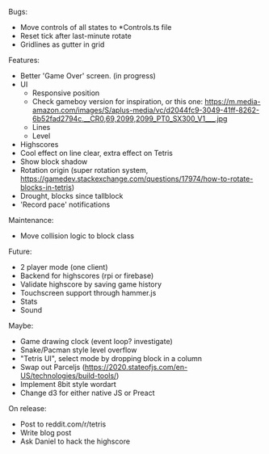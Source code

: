 Bugs:
- Move controls of all states to *Controls.ts file
- Reset tick after last-minute rotate
- Gridlines as gutter in grid

Features:
- Better 'Game Over' screen. (in progress)
- UI 
  - Responsive position
  - Check gameboy version for inspiration, or this one: https://m.media-amazon.com/images/S/aplus-media/vc/d2044fc9-3049-41ff-8262-6b52fad2794c.__CR0,69,2099,2099_PT0_SX300_V1___.jpg
  - Lines
  - Level
- Highscores
- Cool effect on line clear, extra effect on Tetris
- Show block shadow
- Rotation origin (super rotation system, https://gamedev.stackexchange.com/questions/17974/how-to-rotate-blocks-in-tetris)
- Drought, blocks since tallblock
- 'Record pace' notifications


Maintenance:
- Move collision logic to block class

Future:
- 2 player mode (one client)
- Backend for highscores (rpi or firebase)
- Validate highscore by saving game history
- Touchscreen support through hammer.js
- Stats
- Sound

Maybe:
- Game drawing clock (event loop? investigate)
- Snake/Pacman style level overflow
- "Tetris UI", select mode by dropping block in a column
- Swap out Parceljs (https://2020.stateofjs.com/en-US/technologies/build-tools/)
- Implement 8bit style wordart
- Change d3 for either native JS or Preact

On release:
- Post to reddit.com/r/tetris
- Write blog post
- Ask Daniel to hack the highscore